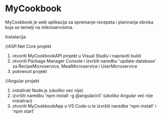 # MyCookbook
 
MyCookbook je web aplikacija za spremanje recepata i planiranja obroka koja se temelji na mikroservisima.

Instalacija:

//ASP.Net Core projekt
1. otvoriti MyCookbookAPI projekt u Visual Studiu i napraviti build
2. otvoriti Package Manager Console i izvršiti naredbu 'update-database' za RecipeMicroservice, MealMicroservice i UserMicroservice
3. pokrenuti projekt

//Angular projekt
1. instalirati Node.js (ukoliko već nije)
2. izvršiti naredbu 'npm install -g @angular/cli' (ukoliko Angular već nije instaliran)
3. otvoriti MyCookbookApp u VS Code-u te izvršiti naredbe 'npm install' i 'npm start'
